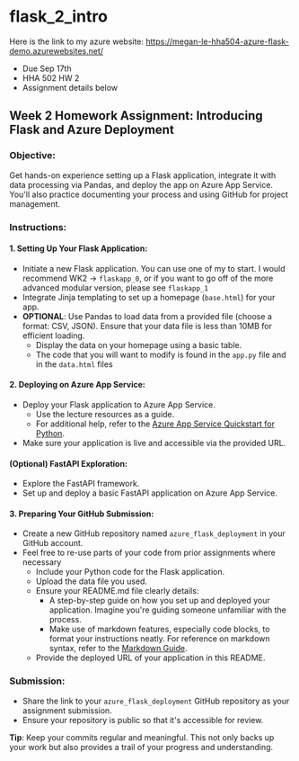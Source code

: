 # flask_2_intro
Here is the link to my azure website: https://megan-le-hha504-azure-flask-demo.azurewebsites.net/

* Due Sep 17th
* HHA 502 HW 2
* Assignment details below

## **Week 2 Homework Assignment: Introducing Flask and Azure Deployment**

### **Objective**:
Get hands-on experience setting up a Flask application, integrate it with data processing via Pandas, and deploy the app on Azure App Service. You'll also practice documenting your process and using GitHub for project management.

### **Instructions**:

#### **1. Setting Up Your Flask Application**:
- Initiate a new Flask application. You can use one of my to start. I would recommend WK2 -> `flaskapp_0`, or if you want to go off of the more advanced modular version, please see `flaskapp_1`  
- Integrate Jinja templating to set up a homepage (`base.html`) for your app. 
- **OPTIONAL**: Use Pandas to load data from a provided file (choose a format: CSV, JSON). Ensure that your data file is less than 10MB for efficient loading. 
  - Display the data on your homepage using a basic table.
  - The code that you will want to modify is found in the `app.py` file and in the `data.html` files 

#### **2. Deploying on Azure App Service**:
- Deploy your Flask application to Azure App Service.
  - Use the lecture resources as a guide.
  - For additional help, refer to the [Azure App Service Quickstart for Python](https://learn.microsoft.com/en-us/azure/app-service/quickstart-python).
- Make sure your application is live and accessible via the provided URL. 

#### **(Optional) FastAPI Exploration**:
- Explore the FastAPI framework.
- Set up and deploy a basic FastAPI application on Azure App Service.

#### **3. Preparing Your GitHub Submission**:
- Create a new GitHub repository named `azure_flask_deployment` in your GitHub account.
- Feel free to re-use parts of your code from prior assignments where necessary 
  - Include your Python code for the Flask application.
  - Upload the data file you used.
  - Ensure your README.md file clearly details:
    - A step-by-step guide on how you set up and deployed your application. Imagine you're guiding someone unfamiliar with the process.
    - Make use of markdown features, especially code blocks, to format your instructions neatly. For reference on markdown syntax, refer to the [Markdown Guide](https://www.markdownguide.org/basic-syntax/).
  - Provide the deployed URL of your application in this README.

### **Submission**:
- Share the link to your `azure_flask_deployment` GitHub repository as your assignment submission.
- Ensure your repository is public so that it's accessible for review.

**Tip**: Keep your commits regular and meaningful. This not only backs up your work but also provides a trail of your progress and understanding.
